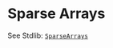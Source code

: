 # Sparse Arrays

See Stdlib: [`SparseArrays`](https://docs.julialang.org/en/v1/stdlib/SparseArrays/)
